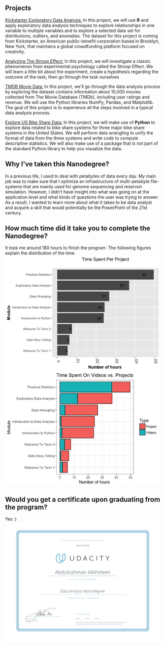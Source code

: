 ## Projects
[Kickstarter Exploratory Data Analysis:](https://akhmees.github.io/data-projects/Kickstarter_Exploratory_Data_Analysis.html) In this project, we will use **R** and apply exploratory data analysis techniques to explore relationships in one variable to multiple variables and to explore a selected data set for distributions, outliers, and anomalies. The dataset for this project is coming from Kickstarter, an American public-benefit corporation based in Brooklyn, New York, that maintains a global crowdfunding platform focused on creativity. 

[Analyzing The Stroop Effect:](https://akhmees.github.io/data-projects/Analyzing_the_Stroop_Effect.html) In this project, we will investigate a classic phenomenon from experimental psychology called the Stroop Effect. We will learn a little bit about the experiment, create a hypothesis regarding the outcome of the task, then go through the task ourselves

[TMDB Movie Data:](https://akhmees.github.io/data-projects/TMDB_Movie_Dataset_Investigation.html) In this project, we'll go through the data analysis process by exploring the dataset contains information about 10,000 movies collected from The Movie Database (TMDb), including user ratings and revenue. We will use the Python libraries NumPy, Pandas, and Matplotlib. The goal of this project is to experience all the steps involved in a typical data analysis process.

[Explore US Bike Share Data:](https://akhmees.github.io/data-projects/US_Bike_Share_Activity_Analysis.html) In this project, we will make use of **Python** to explore data related to bike share systems for three major bike share systems in the United States. We will perform data wrangling to unify the format of data from the three systems and write code to compute descriptive statistics. We will also make use of a package that is not part of the standard Python library to help you visualize the data.

## Why I’ve taken this Nanodegree?
In a previous life, I used to deal with petabytes of data every day. My main job was to make sure that I optimize an infrastructure of multi-petabyte file-systems that are mainly used for genome sequencing and reservoir simulation. However, I didn’t have insight into what was going on at the application level and what kinds of questions the user was trying to answer. As a result, I wanted to learn more about what it takes to be data analyst and acquire a skill that would potentially be the PowerPoint of the 21st century.

## How much time did it take you to complete the Nanodegree?
It took me around 180 hours to finish the program. The following figures explain the distribution of the time.
![time_spent](pics/Picture1.png)
![projectvsvideo](pics/Picture3.png)

## Would you get a certificate upon graduating from the program?
Yes :)
![certificate](pics/dand.jpeg)
